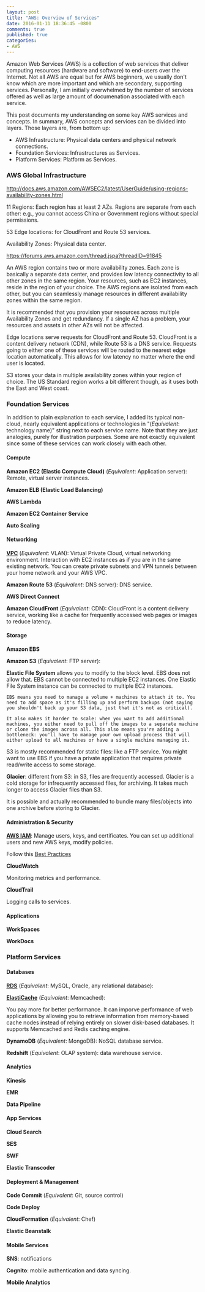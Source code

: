 ```yaml
---
layout: post
title: "AWS: Overview of Services"
date: 2016-01-11 18:36:45 -0800
comments: true
published: true
categories: 
- AWS
---
```


Amazon Web Services (AWS) is a collection of web services that deliver computing resources (hardware and software) to end-users over the Internet. 
Not all AWS are equal but for AWS beginners, we usually don't know which are more important and which are secondary, supporting services. 
Personally, I am initially overwhelmed by the number of services offered as well as large amount of documenation associated with each service.

This post documents my understanding on some key AWS services and concepts. In summary, AWS concepts and services can be divided into layers. Those layers are, from bottom up:

* AWS Infrastructure: Physical data centers and physical network connections.
* Foundation Services: Infrastructures as Services. 
* Platform Services: Platform as Services.

### AWS Global Infrastructure

http://docs.aws.amazon.com/AWSEC2/latest/UserGuide/using-regions-availability-zones.html

11 Regions: Each region has at least 2 AZs. Regions are separate from each other: e.g., you cannot access China or Government regions without special permissions.

53 Edge locations: for CloudFront and Route 53 services.

Availability Zones: Physical data center.

https://forums.aws.amazon.com/thread.jspa?threadID=91845

An AWS region contains two or more availability zones. Each zone is basically a separate data center, and provides low latency connectivity to all other zones in the same region. Your resources, such as EC2 instances, reside in the region of your choice. The AWS regions are isolated from each other, but you can seamlessly manage resources in different availability zones within the same region.

It is recommended that you provision your resources across multiple Availability Zones and get redundancy. If a single AZ has a problem, your resources and assets in other AZs will not be affected.

Edge locations serve requests for CloudFront and Route 53. CloudFront is a content delivery network 
(CDN), while Route 53 is a DNS service. Requests going to either one of these services will be routed to the nearest edge location automatically. This allows for low latency no matter where the end user is located.

S3 stores your data in multiple availability zones within your region of choice. The US Standard region works a bit different though, as it uses both the East and West coast.

### Foundation Services

In addition to plain explanation to each service, I added its typical non-cloud, nearly equivalent applications or technologies in "(*Equivalent*: technology name)" string next to each service name. 
Note that they are just analogies, purely for illustration purposes. Some are not exactly equivalent since some of these services can work closely with each other.

#### Compute

**Amazon EC2 (Elastic Compute Cloud)** (*Equivalent*: Application server): Remote, virtual server instances.

**Amazon ELB (Elastic Load Balancing)**

**AWS Lambda**

**Amazon EC2 Container Service**

**Auto Scaling**

#### Networking

[**VPC**](http://aws.amazon.com/vpc/) (*Equivalent*: VLAN): Virtual Private Cloud, virtual networking environment. Interaction with EC2 instances as if you are in the same existing network. You can create private subnets and VPN tunnels between your home network and your AWS VPC.

**Amazon Route 53** (*Equivalent*: DNS server): DNS service.

**AWS Direct Connect**

**Amazon CloudFront** (*Equivalent*: CDN): CloudFront is a content delivery service, working like a cache for frequently accessed web pages or images to reduce latency.

#### Storage

**Amazon EBS**

**Amazon S3** (*Equivalent*: FTP server):

**Elastic File System** allows you to modify to the block level. EBS does not allow that.
EBS cannot be connected to multiple EC2 instances. One Elastic File System instance can be connected to multiple EC2 instances.

``` plain http://stackoverflow.com/questions/2288402/should-i-persist-images-on-ebs-or-s3
EBS means you need to manage a volume + machines to attach it to. You need to add space as it's filling up and perform backups (not saying you shouldn't back up your S3 data, just that it's not as critical).

It also makes it harder to scale: when you want to add additional machines, you either need to pull off the images to a separate machine or clone the images across all. This also means you're adding a bottleneck: you'll have to manage your own upload process that will either upload to all machines or have a single machine managing it.
```

S3 is mostly recommended for static files: like a FTP service. You might want to use EBS if you have a private application that requires private read/write access to some storage.

**Glacier**: different from S3: in S3, files are frequently accessed. Glacier is a cold storage for infrequently accessed files, for archiving. 
It takes much longer to access Glacier files than S3.

It is possible and actually recommended to bundle many files/objects into one archive before storing to Glacier. 

#### Administration & Security

[**AWS IAM**](http://aws.amazon.com/iam/): Manage users, keys, and certificates. You can set up additional users and new AWS keys, modify policies. 

Follow this [Best Practices](http://docs.aws.amazon.com/IAM/latest/UserGuide/best-practices.html)

**CloudWatch** 

Monitoring metrics and performance.

**CloudTrail**

Logging calls to services.

#### Applications

**WorkSpaces**

**WorkDocs**

### Platform Services

#### Databases

[**RDS**](somelinke) (*Equivalent*: MySQL, Oracle, any relational database): 

[**ElastiCache**](https://aws.amazon.com/elasticache/) (*Equivalent*: Memcached):

You pay more for better performance. It can imporve performance of web applications by allowing you to retrieve information from memory-based cache nodes instead of relying entirely on slower disk-based databases. It supports Memcached and Redis caching engine.

**DynamoDB** (*Equivalent*: MongoDB): NoSQL database service.

**Redshift** (*Equivalent*: OLAP system): data warehouse service.

#### Analytics

**Kinesis**

**EMR**

**Data Pipeline**

#### App Services

**Cloud Search**

**SES**

**SWF**

**Elastic Transcoder**

#### Deployment & Management

**Code Commit** (*Equivalent*: Git, source control)

**Code Deploy**

**CloudFormation** (*Equivalent*: Chef)

**Elastic Beanstalk**

#### Mobile Services

**SNS**: notifications

**Cognito**: mobile authentication and data syncing.

**Mobile Analytics**





